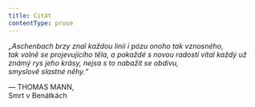 ```yaml
---
title: Citát
contentType: prose
---
```


_„Aschenbach brzy znal každou linii i pózu onoho tak vznosného,  
tak volně se projevujícího těla, a pokaždé s novou radostí vítal každý už známý rys jeho krásy, nejsa s to nabažit se obdivu,  
smyslově slastné něhy.“_

— THOMAS MANN,  
Smrt v Benátkách
